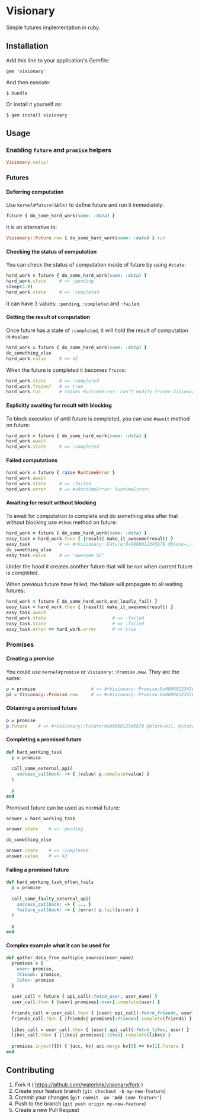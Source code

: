 # Visionary

Simple futures implementation in ruby.

## Installation

Add this line to your application's Gemfile:

    gem 'visionary'

And then execute:

    $ bundle

Or install it yourself as:

    $ gem install visionary

## Usage

### Enabling `future` and `promise` helpers

```ruby
Visionary.setup!
```

### Futures

#### Deferring computation

Use `Kernel#future(&blk)` to define future and run it immediately:

```ruby
future { do_some_hard_work(some: :data) }
```

it is an alternative to:

```ruby
Visionary::Future.new { do_some_hard_work(some: :data) }.run
```

#### Checking the status of computation

You can check the status of computation inside of future by using `#state`:

```ruby
hard_work = future { do_some_hard_work(some: :data) }
hard_work.state     # => :pending
sleep(5.0)
hard_work.state     # => :completed
```

It can have 3 values: `:pending`, `:completed` and `:failed`.

#### Getting the result of computation

Once future has a state of `:completed`, it will hold the result of computation in `#value`:

```ruby
hard_work = future { do_some_hard_work(some: :data) }
do_something_else
hard_work.value     # => 42
```

When the future is completed it becomes `frozen`:

```ruby
hard_work.state     # => :completed
hard_work.frozen?   # => true
hard_work.run       # raises RuntimeError: can't modify frozen Visionary::Future
```

#### Explicitly awaiting for result with blocking

To block execution of until future is completed, you can use `#await` method on future:

```ruby
hard_work = future { do_some_hard_work(some: :data) }
hard_work.await
hard_work.state     # => :completed
```

#### Failed computations

```ruby
hard_work = future { raise RuntimeError }
hard_work.await
hard_work.state     # => :failed
hard_work.error     # => #<RuntimeError: RuntimeError>
```

#### Awaiting for result without blocking

To await for computation to complete and do something else after that without blocking use `#then` method on future:

```ruby
hard_work = future { do_some_hard_work(some: :data) }
easy_task = hard_work.then { |result| make_it_awesome(result) }
easy_task           # => #<Visionary::Future:0x0000012345678 @block=...>
do_something_else
easy_task.value     # => "awesome 42"
```

Under the hood it creates another future that will be run when current future is completed.

When previous future have failed, the failure will propagate to all waiting futures:

```ruby
hard_work = future { do_some_hard_work_and_loudly_fail! }
easy_task = hard_work.then { |result| make_it_awesome(result) }
easy_task.await
hard_work.state                         # => :failed
easy_task.state                         # => :failed
easy_task.error == hard_work.error      # => true
```

### Promises

#### Creating a promise

You could use `Kernel#promise` or `Visionary::Promise.new`. They are the same:

```ruby
p = promise                     # => #<Visionary::Promise:0x0000012345678>
p2 = Visionary::Promise.new     # => #<Visionary::Promise:0x0000012345679>
```

#### Obtaining a promised future

```ruby
p = promise
p.future    # => #<Visionary::Future:0x0000012345678 @block=nil, @state=:pending>
```

#### Completing a promised future

```ruby
def hard_working_task
  p = promise
  
  call_some_external_api(
    success_callback: -> { |value| p.complete(value) }
  )
  
  p
end
```

Promised future can be used as normal future:

```ruby
answer = hard_working_task

answer.state    # => :pending

do_something_else

answer.state    # => :completed
answer.value    # => 42
```

#### Failing a promised future

```ruby
def hard_working_task_often_fails
  p = promise
  
  call_some_faulty_external_api(
    success_callback: -> { ... }
    failure_callback: -> { |error| p.fail(error) }
  )
  
  p
end
```

#### Complex example what it can be used for

```ruby
def gather_data_from_multiple_sources(user_name)
  promises = {
    user: promise,
    friends: promise,
    likes: promise
  }
  
  user_call = future { api_call(:fetch_user, user_name) }
  user_call.then { |user| promises[:user].complete(user) }
  
  friends_call = user_call.then { |user| api_call(:fetch_friends, user) }
  friends_call.then { |friends| promises[:friends].complete(friends) }
  
  likes_call = user_call.then { |user| api_call(:fetch_likes, user) }
  likes_call.then { |likes| promises[:likes].complete(likes) }
  
  promises.inject({}) { |acc, kv| acc.merge kv[0] => kv[1].future }
end
```

## Contributing

1. Fork it ( https://github.com/waterlink/visionary/fork )
2. Create your feature branch (`git checkout -b my-new-feature`)
3. Commit your changes (`git commit -am 'Add some feature'`)
4. Push to the branch (`git push origin my-new-feature`)
5. Create a new Pull Request
